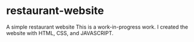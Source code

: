 # restaurant-website
A simple restaurant website
This is a work-in-progress work. I created the website with HTML, CSS, and JAVASCRIPT.
